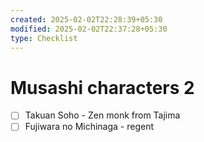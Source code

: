 ```yaml
---
created: 2025-02-02T22:28:39+05:30
modified: 2025-02-02T22:37:28+05:30
type: Checklist
---
```


# Musashi characters 2

- [ ] Takuan Soho - Zen monk from Tajima
- [ ] Fujiwara no Michinaga - regent
